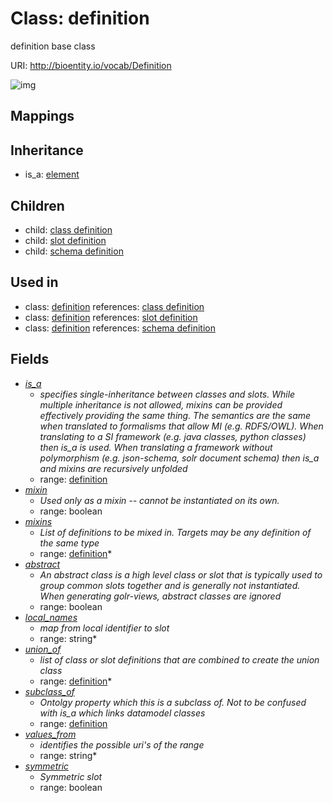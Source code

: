 # Class: definition


definition base class

URI: http://bioentity.io/vocab/Definition

![img](http://yuml.me/diagram/nofunky/class/\[Element]^-\[Definition|mixin:boolean%20%3F;abstract:boolean%20%3F;local_names:string%20*;values_from:string%20*;symmetric:boolean%20%3F],%20\[Definition]^-\[ClassDefinition],%20\[Definition]^-\[SchemaDefinition],%20\[Definition]^-\[SlotDefinition],%20\[Definition]-%20is_a%20%3F>\[Definition],%20\[Definition]-%20mixins%20*>\[Definition],%20\[Definition]-%20union_of%20*>\[Definition],%20\[Definition]-%20subclass_of%20%3F>\[Definition],%20)
## Mappings

## Inheritance

 *  is_a: [element](Element.md)
## Children

 *  child: [class definition](ClassDefinition.md)
 *  child: [slot definition](SlotDefinition.md)
 *  child: [schema definition](SchemaDefinition.md)
## Used in

 *  class: [definition](Definition.md) references: [class definition](ClassDefinition.md)
 *  class: [definition](Definition.md) references: [slot definition](SlotDefinition.md)
 *  class: [definition](Definition.md) references: [schema definition](SchemaDefinition.md)
## Fields

 * _[is_a](is_a.md)_
    * _specifies single-inheritance between classes and slots. While multiple inheritance is not allowed, mixins can be provided effectively providing the same thing. The semantics are the same when translated to formalisms that allow MI (e.g. RDFS/OWL). When translating to a SI framework (e.g. java classes, python classes) then is_a is used. When translating a framework without polymorphism (e.g. json-schema, solr document schema) then is_a and mixins are recursively unfolded_
    * range: [definition](Definition.md)
 * _[mixin](mixin.md)_
    * _Used only as a mixin -- cannot be instantiated on its own._
    * range: boolean
 * _[mixins](mixins.md)_
    * _List of definitions to be mixed in. Targets may be any definition of the same type_
    * range: [definition](Definition.md)*
 * _[abstract](abstract.md)_
    * _An abstract class is a high level class or slot that is typically used to group common slots together and is generally not instantiated. When generating golr-views, abstract classes are ignored_
    * range: boolean
 * _[local_names](local_names.md)_
    * _map from local identifier to slot_
    * range: string*
 * _[union_of](union_of.md)_
    * _list of class or slot definitions that are combined to create the union class_
    * range: [definition](Definition.md)*
 * _[subclass_of](subclass_of.md)_
    * _Ontolgy property which this is a subclass of. Not to be confused with is_a which links datamodel classes_
    * range: [definition](Definition.md)
 * _[values_from](values_from.md)_
    * _identifies the possible uri's of the range_
    * range: string*
 * _[symmetric](symmetric.md)_
    * _Symmetric slot_
    * range: boolean
